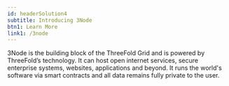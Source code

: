 ```yaml
---
id: headerSolution4
subtitle: Introducing 3Node
btn1: Learn More
link1: /3node
---
```


3Node is the building block of the ThreeFold Grid and is powered by ThreeFold’s technology. It can host open internet services, secure enterprise systems, websites, applications and beyond. It runs the world's software via smart contracts and all data remains fully private to the user.